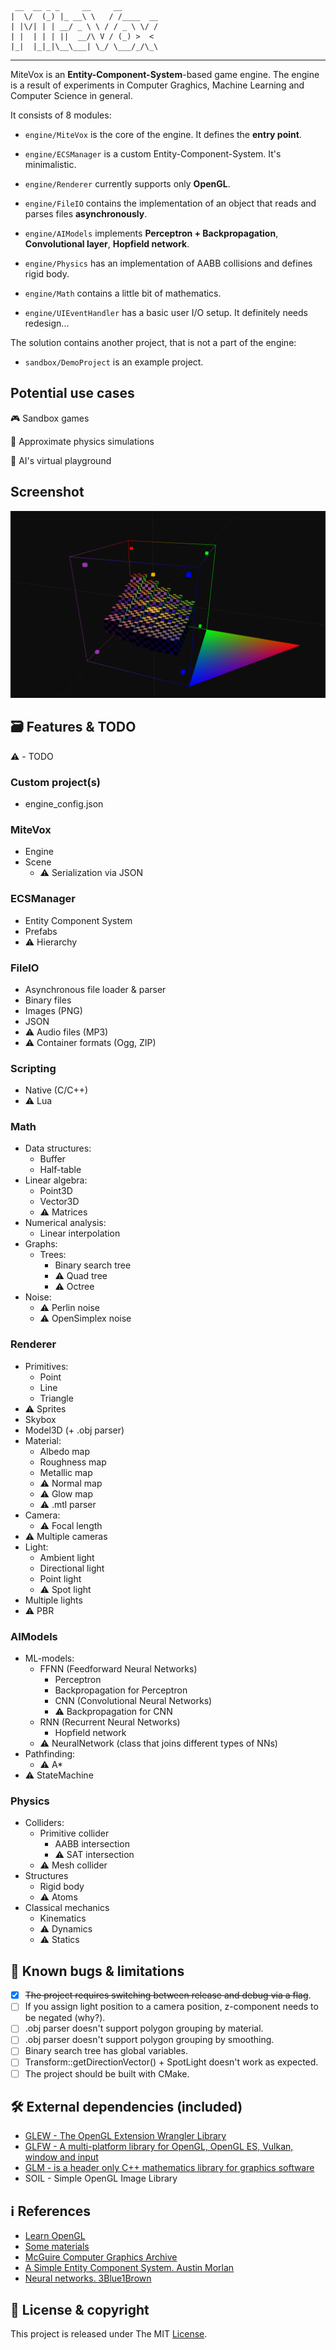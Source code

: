 ```
 __  __ _ _     __     __        
|  \/  (_) |_ __\ \   / /____  __
| |\/| | | __/ _ \ \ / / _ \ \/ /
| |  | | | ||  __/\ V / (_) >  < 
|_|  |_|_|\__\___| \_/ \___/_/\_\

```

----

MiteVox is an **Entity-Component-System**-based game engine. 
The engine is a result of experiments in Computer Graghics, Machine Learning and Computer Science in general. 

It consists of 8 modules:

- `engine/MiteVox` is the core of the engine. It defines the **entry point**.

- `engine/ECSManager` is a custom Entity-Component-System. It's minimalistic.

- `engine/Renderer` currently supports only **OpenGL**.

- `engine/FileIO` contains the implementation of an object that reads and parses files **asynchronously**.

- `engine/AIModels` implements **Perceptron + Backpropagation**, **Convolutional layer**, **Hopfield network**. 

- `engine/Physics` has an implementation of AABB collisions and defines rigid body.

- `engine/Math` contains a little bit of mathematics.

- `engine/UIEventHandler` has a basic user I/O setup. It definitely needs redesign...

The solution contains another project, that is not a part of the engine:

- `sandbox/DemoProject` is an example project.

## Potential use cases
:video_game: Sandbox games

:rocket: Approximate physics simulations

:robot: AI's virtual playground

## Screenshot
![mitevox_demo](docs/mitevox_demo.png)

## :card_file_box: Features & TODO
:warning: - TODO

### Custom project(s)
- engine_config.json
### MiteVox
- Engine
- Scene
  - :warning: Serialization via JSON
### ECSManager
- Entity Component System
- Prefabs
- :warning: Hierarchy
### FileIO
- Asynchronous file loader & parser
- Binary files
- Images (PNG)
- JSON
- :warning: Audio files (MP3)
- :warning: Container formats (Ogg, ZIP)
### Scripting
- Native (C/C++)
- :warning: Lua
### Math
- Data structures:
  - Buffer
  - Half-table
- Linear algebra:
  - Point3D
  - Vector3D
  - :warning: Matrices
- Numerical analysis:
  - Linear interpolation
- Graphs:
  - Trees:
    - Binary search tree
    - :warning: Quad tree
    - :warning: Octree
- Noise:
  - :warning: Perlin noise
  - :warning: OpenSimplex noise
### Renderer
- Primitives:
  - Point
  - Line
  - Triangle
- :warning: Sprites
- Skybox
- Model3D (+ .obj parser)
- Material:
  - Albedo map
  - Roughness map
  - Metallic map
  - :warning: Normal map
  - :warning: Glow map
  - :warning: .mtl parser
- Camera:
  - :warning: Focal length
- :warning: Multiple cameras
- Light:
  - Ambient light
  - Directional light
  - Point light
  - :warning: Spot light
- Multiple lights
- :warning: PBR
### AIModels
- ML-models:
  - FFNN (Feedforward Neural Networks)
    - Perceptron
    - Backpropagation for Perceptron
    - CNN (Convolutional Neural Networks)
    - :warning: Backpropagation for CNN
  - RNN (Recurrent Neural Networks)
    - Hopfield network
  - :warning: NeuralNetwork (class that joins different types of NNs)
- Pathfinding:
  - :warning: A*
- :warning: StateMachine
### Physics
- Colliders:
  - Primitive collider
    - AABB intersection
    - :warning: SAT intersection
  - :warning: Mesh collider
- Structures
  - Rigid body
  - :warning: Atoms
- Classical mechanics
  - Kinematics
  - :warning: Dynamics
  - :warning: Statics

## :bug: Known bugs & limitations
- [X] ~~The project requires switching between release and debug via a flag~~.
- [ ] If you assign light position to a camera position, z-component needs to be negated (why?).
- [ ] .obj parser doesn't support polygon grouping by material.
- [ ] .obj parser doesn't support polygon grouping by smoothing.
- [ ] Binary search tree has global variables.
- [ ] Transform::getDirectionVector() + SpotLight doesn't work as expected.
- [ ] The project should be built with CMake.

## :hammer_and_wrench: External dependencies (included)
- [GLEW - The OpenGL Extension Wrangler Library]( https://github.com/nigels-com/glew )
- [GLFW - A multi-platform library for OpenGL, OpenGL ES, Vulkan, window and input]( https://github.com/glfw/glfw )
- [GLM - is a header only C++ mathematics library for graphics software]( https://github.com/g-truc/glm )
- SOIL - Simple OpenGL Image Library

## :information_source: References
- [Learn OpenGL]( https://learnopengl.com )
- [Some materials]( http://www.it.hiof.no/~borres/j3d/explain/light/p-materials.html )
- [McGuire Computer Graphics Archive]( https://casual-effects.com/g3d/data10/index.html )
- [A Simple Entity Component System. Austin Morlan]( https://austinmorlan.com/posts/entity_component_system )
- [Neural networks. 3Blue1Brown]( https://www.youtube.com/watch?v=aircAruvnKk&list=PLZHQObOWTQDNU6R1_67000Dx_ZCJB-3pi )

## :page_facing_up: License & copyright
This project is released under The MIT [License](LICENSE).

